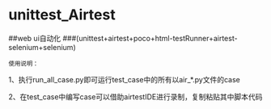 # unittest_Airtest
##web ui自动化
###(unittest+airtest+poco+html-testRunner+airtest-selenium+selenium)  

`使用说明：`     

1、执行run_all_case.py即可运行test_case中的所有以air_*.py文件的case   

2、在test_case中编写case可以借助airtestIDE进行录制，复制粘贴其中脚本代码
